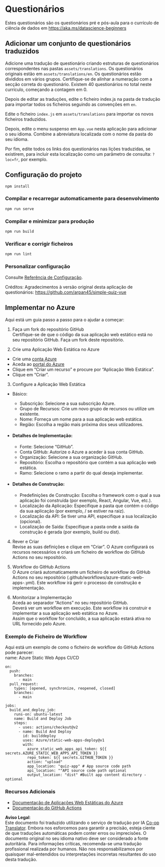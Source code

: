 <!--
CO_OP_TRANSLATOR_METADATA:
{
  "original_hash": "e92c33ea498915a13c9aec162616db18",
  "translation_date": "2025-08-24T00:38:34+00:00",
  "source_file": "quiz-app/README.md",
  "language_code": "pt"
}
-->
# Questionários

Estes questionários são os questionários pré e pós-aula para o currículo de ciência de dados em https://aka.ms/datascience-beginners

## Adicionar um conjunto de questionários traduzidos

Adicione uma tradução de questionário criando estruturas de questionários correspondentes nas pastas `assets/translations`. Os questionários originais estão em `assets/translations/en`. Os questionários estão divididos em vários grupos. Certifique-se de alinhar a numeração com a secção correta do questionário. Existem 40 questionários no total neste currículo, começando a contagem em 0.

Depois de editar as traduções, edite o ficheiro index.js na pasta de tradução para importar todos os ficheiros seguindo as convenções em `en`.

Edite o ficheiro `index.js` em `assets/translations` para importar os novos ficheiros traduzidos.

Depois, edite o menu suspenso em `App.vue` nesta aplicação para adicionar o seu idioma. Combine a abreviatura localizada com o nome da pasta do seu idioma.

Por fim, edite todos os links dos questionários nas lições traduzidas, se existirem, para incluir esta localização como um parâmetro de consulta: `?loc=fr`, por exemplo.

## Configuração do projeto

```
npm install
```

### Compilar e recarregar automaticamente para desenvolvimento

```
npm run serve
```

### Compilar e minimizar para produção

```
npm run build
```

### Verificar e corrigir ficheiros

```
npm run lint
```

### Personalizar configuração

Consulte [Referência de Configuração](https://cli.vuejs.org/config/).

Créditos: Agradecimentos à versão original desta aplicação de questionários: https://github.com/arpan45/simple-quiz-vue

## Implementar no Azure

Aqui está um guia passo a passo para o ajudar a começar:

1. Faça um fork do repositório GitHub  
Certifique-se de que o código da sua aplicação web estático está no seu repositório GitHub. Faça um fork deste repositório.

2. Crie uma Aplicação Web Estática no Azure  
- Crie uma [conta Azure](http://azure.microsoft.com)  
- Aceda ao [portal do Azure](https://portal.azure.com)  
- Clique em “Criar um recurso” e procure por “Aplicação Web Estática”.  
- Clique em “Criar”.  

3. Configure a Aplicação Web Estática  
- Básico:  
  - Subscrição: Selecione a sua subscrição Azure.  
  - Grupo de Recursos: Crie um novo grupo de recursos ou utilize um existente.  
  - Nome: Forneça um nome para a sua aplicação web estática.  
  - Região: Escolha a região mais próxima dos seus utilizadores.  

- #### Detalhes de Implementação:  
  - Fonte: Selecione “GitHub”.  
  - Conta GitHub: Autorize o Azure a aceder à sua conta GitHub.  
  - Organização: Selecione a sua organização GitHub.  
  - Repositório: Escolha o repositório que contém a sua aplicação web estática.  
  - Ramo: Selecione o ramo a partir do qual deseja implementar.  

- #### Detalhes de Construção:  
  - Predefinições de Construção: Escolha o framework com o qual a sua aplicação foi construída (por exemplo, React, Angular, Vue, etc.).  
  - Localização da Aplicação: Especifique a pasta que contém o código da sua aplicação (por exemplo, / se estiver na raiz).  
  - Localização da API: Se tiver uma API, especifique a sua localização (opcional).  
  - Localização de Saída: Especifique a pasta onde a saída da construção é gerada (por exemplo, build ou dist).  

4. Rever e Criar  
Revise as suas definições e clique em “Criar”. O Azure configurará os recursos necessários e criará um ficheiro de workflow do GitHub Actions no seu repositório.

5. Workflow do GitHub Actions  
O Azure criará automaticamente um ficheiro de workflow do GitHub Actions no seu repositório (.github/workflows/azure-static-web-apps-<nome>.yml). Este workflow irá gerir o processo de construção e implementação.

6. Monitorizar a Implementação  
Aceda ao separador “Actions” no seu repositório GitHub.  
Deverá ver um workflow em execução. Este workflow irá construir e implementar a sua aplicação web estática no Azure.  
Assim que o workflow for concluído, a sua aplicação estará ativa no URL fornecido pelo Azure.

### Exemplo de Ficheiro de Workflow

Aqui está um exemplo de como o ficheiro de workflow do GitHub Actions pode parecer:  
name: Azure Static Web Apps CI/CD  
```
on:
  push:
    branches:
      - main
  pull_request:
    types: [opened, synchronize, reopened, closed]
    branches:
      - main

jobs:
  build_and_deploy_job:
    runs-on: ubuntu-latest
    name: Build and Deploy Job
    steps:
      - uses: actions/checkout@v2
      - name: Build And Deploy
        id: builddeploy
        uses: Azure/static-web-apps-deploy@v1
        with:
          azure_static_web_apps_api_token: ${{ secrets.AZURE_STATIC_WEB_APPS_API_TOKEN }}
          repo_token: ${{ secrets.GITHUB_TOKEN }}
          action: "upload"
          app_location: "quiz-app" # App source code path
          api_location: ""API source code path optional
          output_location: "dist" #Built app content directory - optional
```

### Recursos Adicionais  
- [Documentação de Aplicações Web Estáticas do Azure](https://learn.microsoft.com/azure/static-web-apps/getting-started)  
- [Documentação do GitHub Actions](https://docs.github.com/actions/use-cases-and-examples/deploying/deploying-to-azure-static-web-app)  

**Aviso Legal**:  
Este documento foi traduzido utilizando o serviço de tradução por IA [Co-op Translator](https://github.com/Azure/co-op-translator). Embora nos esforcemos para garantir a precisão, esteja ciente de que traduções automáticas podem conter erros ou imprecisões. O documento original no seu idioma nativo deve ser considerado a fonte autoritária. Para informações críticas, recomenda-se uma tradução profissional realizada por humanos. Não nos responsabilizamos por quaisquer mal-entendidos ou interpretações incorretas resultantes do uso desta tradução.